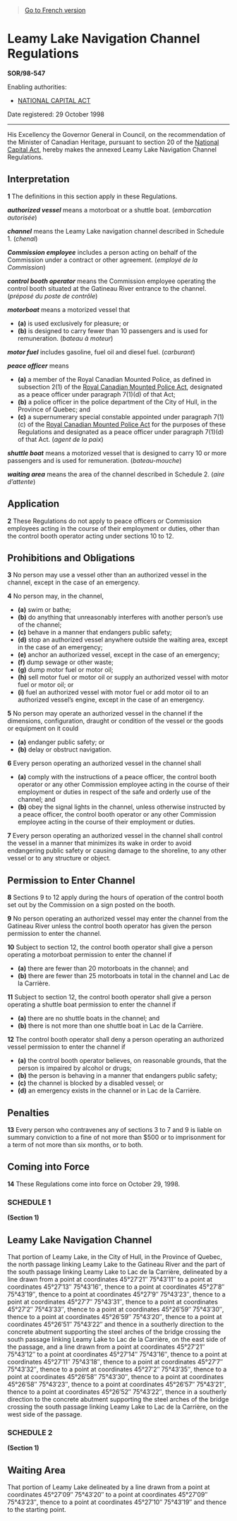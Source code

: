 > [Go to French version](/fr/Règlements/Décrets,%20ordonnances%20et%20règlements%20statutaires/98/547.md)

# Leamy Lake Navigation Channel Regulations

**SOR/98-547**

Enabling authorities: 
- [NATIONAL CAPITAL ACT](/en/Acts/Revised%20Statutes%20of%20Canada/N/N-4.md)

Date registered: 29 October 1998

----------

His Excellency the Governor General in Council, on the recommendation of the Minister of Canadian Heritage, pursuant to section 20 of the [National Capital Act](/en/Acts/Revised%20Statutes%20of%20Canada/N/N-4.md), hereby makes the annexed Leamy Lake Navigation Channel Regulations.




## Interpretation


**1** The definitions in this section apply in these Regulations.

***authorized vessel*** means a motorboat or a shuttle boat. (*embarcation autorisée*)

***channel*** means the Leamy Lake navigation channel described in Schedule 1. (*chenal*)

***Commission employee*** includes a person acting on behalf of the Commission under a contract or other agreement. (*employé de la Commission*)

***control booth operator*** means the Commission employee operating the control booth situated at the Gatineau River entrance to the channel. (*préposé du poste de contrôle*)

***motorboat*** means a motorized vessel that
- **(a)** is used exclusively for pleasure; or
- **(b)** is designed to carry fewer than 10 passengers and is used for remuneration. (*bateau à moteur*)

***motor fuel*** includes gasoline, fuel oil and diesel fuel. (*carburant*)

***peace officer*** means
- **(a)** a member of the Royal Canadian Mounted Police, as defined in subsection 2(1) of the [Royal Canadian Mounted Police Act](/en/Acts/Revised%20Statutes%20of%20Canada/R/R-10.md), designated as a peace officer under paragraph 7(1)(d) of that Act;
- **(b)** a police officer in the police department of the City of Hull, in the Province of Quebec; and
- **(c)** a supernumerary special constable appointed under paragraph 7(1)(c) of the [Royal Canadian Mounted Police Act](/en/Acts/Revised%20Statutes%20of%20Canada/R/R-10.md) for the purposes of these Regulations and designated as a peace officer under paragraph 7(1)(d) of that Act. (*agent de la paix*)

***shuttle boat*** means a motorized vessel that is designed to carry 10 or more passengers and is used for remuneration. (*bateau-mouche*)

***waiting area*** means the area of the channel described in Schedule 2. (*aire d’attente*)




## Application


**2** These Regulations do not apply to peace officers or Commission employees acting in the course of their employment or duties, other than the control booth operator acting under sections 10 to 12.




## Prohibitions and Obligations


**3** No person may use a vessel other than an authorized vessel in the channel, except in the case of an emergency.



**4** No person may, in the channel,
- **(a)** swim or bathe;
- **(b)** do anything that unreasonably interferes with another person’s use of the channel;
- **(c)** behave in a manner that endangers public safety;
- **(d)** stop an authorized vessel anywhere outside the waiting area, except in the case of an emergency;
- **(e)** anchor an authorized vessel, except in the case of an emergency;
- **(f)** dump sewage or other waste;
- **(g)** dump motor fuel or motor oil;
- **(h)** sell motor fuel or motor oil or supply an authorized vessel with motor fuel or motor oil; or
- **(i)** fuel an authorized vessel with motor fuel or add motor oil to an authorized vessel’s engine, except in the case of an emergency.



**5** No person may operate an authorized vessel in the channel if the dimensions, configuration, draught or condition of the vessel or the goods or equipment on it could
- **(a)** endanger public safety; or
- **(b)** delay or obstruct navigation.



**6** Every person operating an authorized vessel in the channel shall
- **(a)** comply with the instructions of a peace officer, the control booth operator or any other Commission employee acting in the course of their employment or duties in respect of the safe and orderly use of the channel; and
- **(b)** obey the signal lights in the channel, unless otherwise instructed by a peace officer, the control booth operator or any other Commission employee acting in the course of their employment or duties.



**7** Every person operating an authorized vessel in the channel shall control the vessel in a manner that minimizes its wake in order to avoid endangering public safety or causing damage to the shoreline, to any other vessel or to any structure or object.




## Permission to Enter Channel


**8** Sections 9 to 12 apply during the hours of operation of the control booth set out by the Commission on a sign posted on the booth.



**9** No person operating an authorized vessel may enter the channel from the Gatineau River unless the control booth operator has given the person permission to enter the channel.



**10** Subject to section 12, the control booth operator shall give a person operating a motorboat permission to enter the channel if
- **(a)** there are fewer than 20 motorboats in the channel; and
- **(b)** there are fewer than 25 motorboats in total in the channel and Lac de la Carrière.



**11** Subject to section 12, the control booth operator shall give a person operating a shuttle boat permission to enter the channel if
- **(a)** there are no shuttle boats in the channel; and
- **(b)** there is not more than one shuttle boat in Lac de la Carrière.



**12** The control booth operator shall deny a person operating an authorized vessel permission to enter the channel if
- **(a)** the control booth operator believes, on reasonable grounds, that the person is impaired by alcohol or drugs;
- **(b)** the person is behaving in a manner that endangers public safety;
- **(c)** the channel is blocked by a disabled vessel; or
- **(d)** an emergency exists in the channel or in Lac de la Carrière.




## Penalties


**13** Every person who contravenes any of sections 3 to 7 and 9 is liable on summary conviction to a fine of not more than $500 or to imprisonment for a term of not more than six months, or to both.




## Coming into Force


**14** These Regulations come into force on October 29, 1998.




### **SCHEDULE 1** 
**(Section 1)**
## Leamy Lake Navigation Channel
That portion of Leamy Lake, in the City of Hull, in the Province of Quebec, the north passage linking Leamy Lake to the Gatineau River and the part of the south passage linking Leamy Lake to Lac de la Carrière, delineated by a line drawn from a point at coordinates 45°27′21″ 75°43′11″ to a point at coordinates 45°27′13″ 75°43′16″, thence to a point at coordinates 45°27′8″ 75°43′19″, thence to a point at coordinates 45°27′9″ 75°43′23″, thence to a point at coordinates 45°27′7″ 75°43′31″, thence to a point at coordinates 45°27′2″ 75°43′33″, thence to a point at coordinates 45°26′59″ 75°43′30″, thence to a point at coordinates 45°26′59″ 75°43′20″, thence to a point at coordinates 45°26′51″ 75°43′22″ and thence in a southerly direction to the concrete abutment supporting the steel arches of the bridge crossing the south passage linking Leamy Lake to Lac de la Carrière, on the east side of the passage, and a line drawn from a point at coordinates 45°27′21″ 75°43′12″ to a point at coordinates 45°27′14″ 75°43′16″, thence to a point at coordinates 45°27′11″ 75°43′18″, thence to a point at coordinates 45°27′7″ 75°43′32″, thence to a point at coordinates 45°27′2″ 75°43′35″, thence to a point at coordinates 45°26′58″ 75°43′30″, thence to a point at coordinates 45°26′58″ 75°43′23″, thence to a point at coordinates 45°26′57″ 75°43′21″, thence to a point at coordinates 45°26′52″ 75°43′22″, thence in a southerly direction to the concrete abutment supporting the steel arches of the bridge crossing the south passage linking Leamy Lake to Lac de la Carrière, on the west side of the passage.





### **SCHEDULE 2** 
**(Section 1)**
## Waiting Area
That portion of Leamy Lake delineated by a line drawn from a point at coordinates 45°27′09″ 75°43′20″ to a point at coordinates 45°27′09″ 75°43′23″, thence to a point at coordinates 45°27′10″ 75°43′19″ and thence to the starting point.



